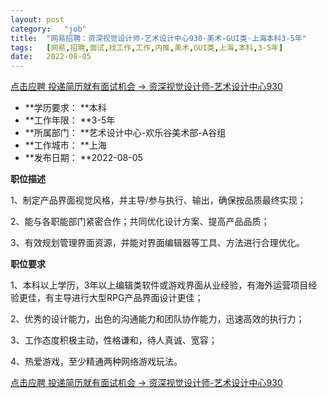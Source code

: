 ```yaml
---
layout:	post
category:	"job"
title:	"网易招聘：资深视觉设计师-艺术设计中心930-美术-GUI类-上海本科3-5年"
tags:	[网易,招聘,面试,找工作,工作,内推,美术,GUI类,上海,本科,3-5年]
date:	2022-08-05
---
```


[点击应聘 投递简历就有面试机会 ->  资深视觉设计师-艺术设计中心930](http://mobile.bole.netease.com/bole/boleDetail?id=39541&employeeId=346f03c3cda5f04c&key=all)



- **学历要求： **本科
- **工作年限： **3-5年
- **所属部门： **艺术设计中心-欢乐谷美术部-A谷组
- **工作城市： **上海
- **发布日期： **2022-08-05



**职位描述**

1、制定产品界面视觉风格，并主导/参与执行、输出，确保按品质最终实现；

2、能与各职能部门紧密合作；共同优化设计方案、提高产品品质；

3、有效规划管理界面资源，并能对界面编辑器等工具、方法进行合理优化。



**职位要求**

1、本科以上学历，3年以上编辑类软件或游戏界面从业经验，有海外运营项目经验更佳，有主导进行大型RPG产品界面设计更佳；

2、优秀的设计能力，出色的沟通能力和团队协作能力，迅速高效的执行力；

3、工作态度积极主动，性格谦和，待人真诚、宽容；

4、热爱游戏，至少精通两种网络游戏玩法。



[点击应聘 投递简历就有面试机会 ->  资深视觉设计师-艺术设计中心930](http://mobile.bole.netease.com/bole/boleDetail?id=39541&employeeId=346f03c3cda5f04c&key=all)
